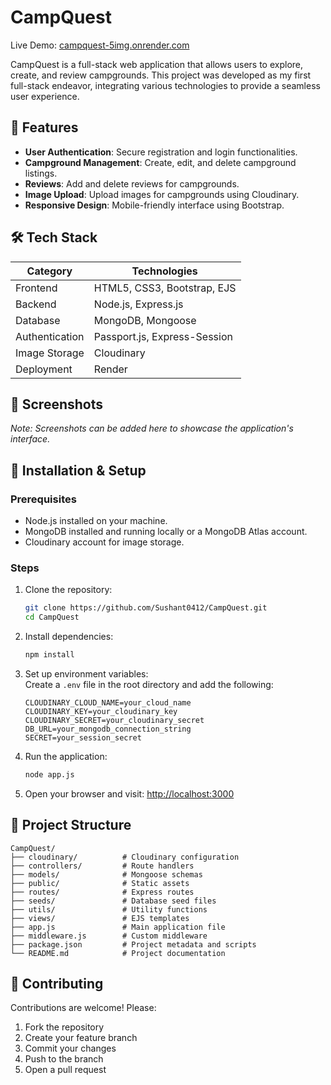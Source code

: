 # CampQuest

Live Demo: [campquest-5img.onrender.com](https://campquest-5img.onrender.com)

CampQuest is a full-stack web application that allows users to explore, create, and review campgrounds. This project was developed as my first full-stack endeavor, integrating various technologies to provide a seamless user experience.

## 🚀 Features

- **User Authentication**: Secure registration and login functionalities.
- **Campground Management**: Create, edit, and delete campground listings.
- **Reviews**: Add and delete reviews for campgrounds.
- **Image Upload**: Upload images for campgrounds using Cloudinary.
- **Responsive Design**: Mobile-friendly interface using Bootstrap.

## 🛠️ Tech Stack

| Category          | Technologies                          |
|-------------------|---------------------------------------|
| Frontend          | HTML5, CSS3, Bootstrap, EJS           |
| Backend           | Node.js, Express.js                   |
| Database          | MongoDB, Mongoose                     |
| Authentication    | Passport.js, Express-Session          |
| Image Storage     | Cloudinary                            |
| Deployment        | Render                                |

## 📸 Screenshots

*Note: Screenshots can be added here to showcase the application's interface.*

## 🧰 Installation & Setup

### Prerequisites

- Node.js installed on your machine.
- MongoDB installed and running locally or a MongoDB Atlas account.
- Cloudinary account for image storage.

### Steps

1. Clone the repository:
   ```bash
   git clone https://github.com/Sushant0412/CampQuest.git
   cd CampQuest
   ```

2. Install dependencies:
   ```bash
   npm install
   ```

3. Set up environment variables:  
   Create a `.env` file in the root directory and add the following:

   ```env
   CLOUDINARY_CLOUD_NAME=your_cloud_name
   CLOUDINARY_KEY=your_cloudinary_key
   CLOUDINARY_SECRET=your_cloudinary_secret
   DB_URL=your_mongodb_connection_string
   SECRET=your_session_secret
   ```

4. Run the application:
   ```bash
   node app.js
   ```

5. Open your browser and visit: [http://localhost:3000](http://localhost:3000)

## 📂 Project Structure

```
CampQuest/
├── cloudinary/          # Cloudinary configuration
├── controllers/         # Route handlers
├── models/              # Mongoose schemas
├── public/              # Static assets
├── routes/              # Express routes
├── seeds/               # Database seed files
├── utils/               # Utility functions
├── views/               # EJS templates
├── app.js               # Main application file
├── middleware.js        # Custom middleware
├── package.json         # Project metadata and scripts
└── README.md            # Project documentation
```

## 🤝 Contributing

Contributions are welcome! Please:

1. Fork the repository  
2. Create your feature branch  
3. Commit your changes  
4. Push to the branch  
5. Open a pull request  
